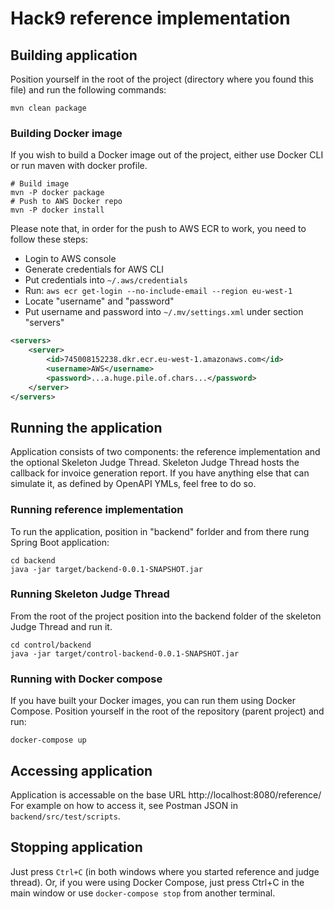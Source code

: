 # Hack9 reference implementation

## Building application

Position yourself in the root of the project (directory where you found this
file) and run the following commands:

```shell
mvn clean package
```

### Building Docker image

If you wish to build a Docker image out of the project, either use Docker CLI or
run maven with docker profile.

```shell
# Build image
mvn -P docker package
# Push to AWS Docker repo
mvn -P docker install
```

Please note that, in order for the push to AWS ECR to work, you need to follow
these steps:

- Login to AWS console
- Generate credentials for AWS CLI
- Put credentials into `~/.aws/credentials`
- Run: `aws ecr get-login --no-include-email --region eu-west-1`
- Locate "username" and "password"
- Put username and password into `~/.mv/settings.xml` under section "servers"

```xml
<servers>
    <server>
        <id>745008152238.dkr.ecr.eu-west-1.amazonaws.com</id>
        <username>AWS</username>
        <password>...a.huge.pile.of.chars...</password>
    </server>
</servers>
```

## Running the application

Application consists of two components: the reference implementation and
the optional Skeleton Judge Thread. Skeleton Judge Thread hosts the
callback for invoice generation report. If you have anything else that can
simulate it, as defined by OpenAPI YMLs, feel free to do so.

### Running reference implementation

To run the application, position in "backend" forlder and from there rung
Spring Boot application:

```shell
cd backend
java -jar target/backend-0.0.1-SNAPSHOT.jar
```

### Running Skeleton Judge Thread

From the root of the project position into the backend folder of the skeleton
Judge Thread and run it.

```shell
cd control/backend
java -jar target/control-backend-0.0.1-SNAPSHOT.jar
```

### Running with Docker compose

If you have built your Docker images, you can run them using Docker Compose.
Position yourself in the root of the repository (parent project) and run:

```shell
docker-compose up
```

## Accessing application

Application is accessable on the base URL http://localhost:8080/reference/
For example on how to access it, see Postman JSON in `backend/src/test/scripts`.

## Stopping application

Just press `Ctrl+C` (in both windows where you started reference and judge thread).
Or, if you were using Docker Compose, just press Ctrl+C in the main window or use
`docker-compose stop` from another terminal.
